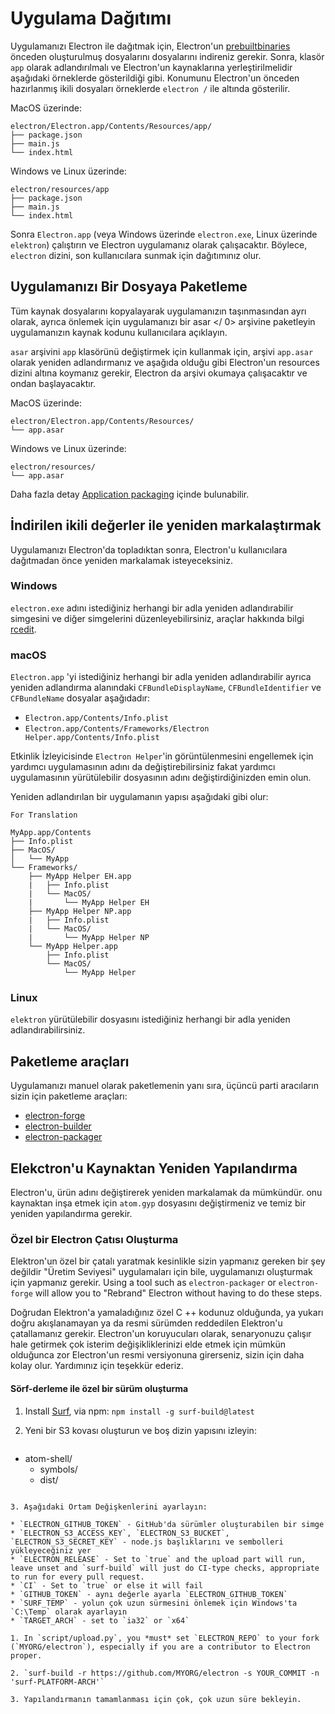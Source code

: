 # Uygulama Dağıtımı

Uygulamanızı Electron ile dağıtmak için, Electron'un [prebuiltbinaries](https://github.com/electron/electron/releases) önceden oluşturulmuş dosyalarını dosyalarını indireniz gerekir. Sonra, klasör `app` olarak adlandırılmalı ve Electron'un kaynaklarına yerleştirilmelidir aşağıdaki örneklerde gösterildiği gibi. Konumunu Electron'un önceden hazırlanmış ikili dosyaları örneklerde `electron /` ile altında gösterilir.

MacOS üzerinde:

```text
electron/Electron.app/Contents/Resources/app/
├── package.json
├── main.js
└── index.html
```

Windows ve Linux üzerinde:

```text
electron/resources/app
├── package.json
├── main.js
└── index.html
```

Sonra `Electron.app` (veya Windows üzerinde `electron.exe`, Linux üzerinde `elektron`) çalıştırın ve Electron uygulamanız olarak çalışacaktır. Böylece, `electron` dizini, son kullanıcılara sunmak için dağıtımınız olur.

## Uygulamanızı Bir Dosyaya Paketleme

Tüm kaynak dosyalarını kopyalayarak uygulamanızın taşınmasından ayrı olarak, ayrıca önlemek için uygulamanızı bir  asar </ 0> arşivine paketleyin uygulamanızın kaynak kodunu kullanıcılara açıklayın.</p> 

`asar` arşivini `app` klasörünü değiştirmek için kullanmak için, arşivi `app.asar` olarak yeniden adlandırmanız ve aşağıda olduğu gibi Electron'un resources dizini altına koymanız gerekir, Electron da arşivi okumaya çalışacaktır ve ondan başlayacaktır.

MacOS üzerinde:

```text
electron/Electron.app/Contents/Resources/
└── app.asar
```

Windows ve Linux üzerinde:

```text
electron/resources/
└── app.asar
```

Daha fazla detay [Application packaging](application-packaging.md) içinde bulunabilir.

## İndirilen ikili değerler ile yeniden markalaştırmak

Uygulamanızı Electron'da topladıktan sonra, Electron'u kullanıcılara dağıtmadan önce yeniden markalamak isteyeceksiniz.

### Windows

`electron.exe` adını istediğiniz herhangi bir adla yeniden adlandırabilir simgesini ve diğer simgelerini düzenleyebilirsiniz, araçlar hakkında bilgi [rcedit](https://github.com/atom/rcedit).

### macOS

`Electron.app` 'yi istediğiniz herhangi bir adla yeniden adlandırabilir ayrıca yeniden adlandırma alanındaki `CFBundleDisplayName`, `CFBundleIdentifier` ve `CFBundleName` dosyalar aşağıdadır:

* `Electron.app/Contents/Info.plist`
* `Electron.app/Contents/Frameworks/Electron Helper.app/Contents/Info.plist`

Etkinlik İzleyicisinde `Electron Helper`'in görüntülenmesini engellemek için yardımcı uygulamasının adını da değiştirebilirsiniz fakat yardımcı uygulamasının yürütülebilir dosyasının adını değiştirdiğinizden emin olun.

Yeniden adlandırılan bir uygulamanın yapısı aşağıdaki gibi olur:

```text
For Translation

MyApp.app/Contents
├── Info.plist
├── MacOS/
│   └── MyApp
└── Frameworks/
    ├── MyApp Helper EH.app
    |   ├── Info.plist
    |   └── MacOS/
    |       └── MyApp Helper EH
    ├── MyApp Helper NP.app
    |   ├── Info.plist
    |   └── MacOS/
    |       └── MyApp Helper NP
    └── MyApp Helper.app
        ├── Info.plist
        └── MacOS/
            └── MyApp Helper
```

### Linux

`elektron` yürütülebilir dosyasını istediğiniz herhangi bir adla yeniden adlandırabilirsiniz.

## Paketleme araçları

Uygulamanızı manuel olarak paketlemenin yanı sıra, üçüncü parti aracıların sizin için paketleme araçları:

* [electron-forge](https://github.com/electron-userland/electron-forge)
* [electron-builder](https://github.com/electron-userland/electron-builder)
* [electron-packager](https://github.com/electron-userland/electron-packager)

## Elekctron'u Kaynaktan Yeniden Yapılandırma

Electron'u, ürün adını değiştirerek yeniden markalamak da mümkündür. onu kaynaktan inşa etmek için ` atom.gyp ` dosyasını değiştirmeniz ve temiz bir yeniden yapılandırma gerekir.

### Özel bir Electron Çatısı Oluşturma

Elektron'un özel bir çatalı yaratmak kesinlikle sizin yapmanız gereken bir şey değildir "Üretim Seviyesi" uygulamaları için bile, uygulamanızı oluşturmak için yapmanız gerekir. Using a tool such as `electron-packager` or `electron-forge` will allow you to "Rebrand" Electron without having to do these steps.

Doğrudan Elektron'a yamaladığınız özel C ++ kodunuz olduğunda, ya yukarı doğru akışlanamayan ya da resmi sürümden reddedilen Elektron'u çatallamanız gerekir. Electron'un koruyucuları olarak, senaryonuzu çalışır hale getirmek çok isterim değişikliklerinizi elde etmek için mümkün olduğunca zor Electron'un resmi versiyonuna girerseniz, sizin için daha kolay olur. Yardımınız için teşekkür ederiz.

#### Sörf-derleme ile özel bir sürüm oluşturma

1. Install [Surf](https://github.com/surf-build/surf), via npm: `npm install -g surf-build@latest`

2. Yeni bir S3 kovası oluşturun ve boş dizin yapısını izleyin:
    
    ```sh
- atom-shell/
  - symbols/
  - dist/
```

3. Aşağıdaki Ortam Değişkenlerini ayarlayın:

* `ELECTRON_GITHUB_TOKEN` - GitHub'da sürümler oluşturabilen bir simge
* `ELECTRON_S3_ACCESS_KEY`, `ELECTRON_S3_BUCKET`, `ELECTRON_S3_SECRET_KEY` - node.js başlıklarını ve sembolleri yükleyeceğiniz yer
* `ELECTRON_RELEASE` - Set to `true` and the upload part will run, leave unset and `surf-build` will just do CI-type checks, appropriate to run for every pull request.
* `CI` - Set to `true` or else it will fail
* `GITHUB_TOKEN` - aynı değerle ayarla `ELECTRON_GITHUB_TOKEN`
* `SURF_TEMP` - yolun çok uzun sürmesini önlemek için Windows'ta `C:\Temp` olarak ayarlayın
* `TARGET_ARCH` - set to `ia32` or `x64`

1. In `script/upload.py`, you *must* set `ELECTRON_REPO` to your fork (`MYORG/electron`), especially if you are a contributor to Electron proper.

2. `surf-build -r https://github.com/MYORG/electron -s YOUR_COMMIT -n 'surf-PLATFORM-ARCH'`

3. Yapılandırmanın tamamlanması için çok, çok uzun süre bekleyin.